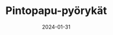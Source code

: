---
title: "Pintopapu-pyörykät"
image: "https://vegaanibotti.lauravuo.me/2024/01/2024-01-31_small.png"
date: 2024-01-31
receipt_url: "https://vegaanihaaste.fi/reseptit/pintopapu-pyorykat"
---